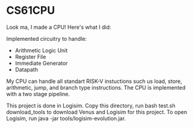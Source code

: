 # CS61CPU

Look ma, I made a CPU! Here's what I did:

Implemented circuitry to handle:
- Arithmetic Logic Unit
- Register File
- Immediate Generator
- Datapath

My CPU can handle all standart RISK-V instuctions such us load, store, arithmetic, jump, and branch type instructions.
The CPU is implemented with a two stage pipeline.



This project is done in Logisim. Copy this directory, run bash test.sh download_tools to download Venus and Logisim for this project. 
To open Logisim, run java -jar tools/logisim-evolution.jar.
